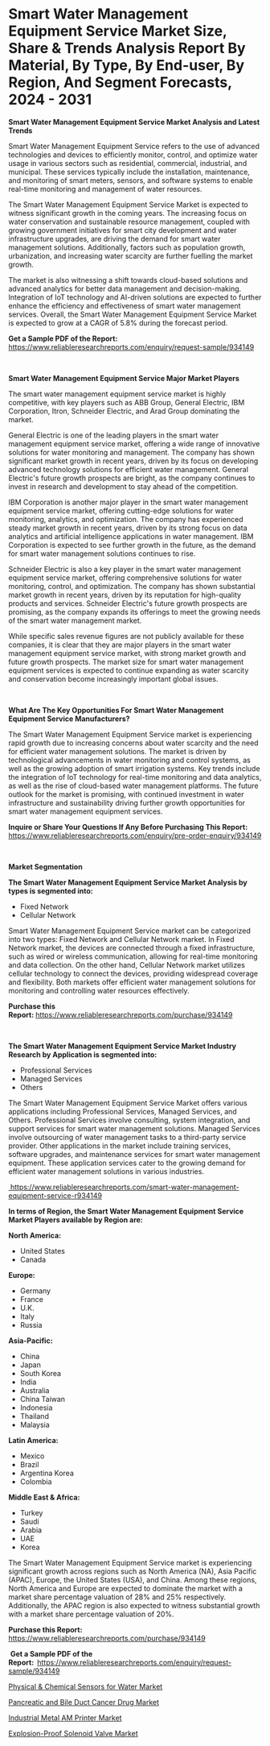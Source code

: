 <p><h1>Smart Water Management Equipment Service Market Size, Share & Trends Analysis Report By Material, By Type, By End-user, By Region, And Segment Forecasts, 2024 - 2031</h1></p><p><strong>Smart Water Management Equipment Service Market Analysis and Latest Trends</strong></p>
<p><p>Smart Water Management Equipment Service refers to the use of advanced technologies and devices to efficiently monitor, control, and optimize water usage in various sectors such as residential, commercial, industrial, and municipal. These services typically include the installation, maintenance, and monitoring of smart meters, sensors, and software systems to enable real-time monitoring and management of water resources.</p><p>The Smart Water Management Equipment Service Market is expected to witness significant growth in the coming years. The increasing focus on water conservation and sustainable resource management, coupled with growing government initiatives for smart city development and water infrastructure upgrades, are driving the demand for smart water management solutions. Additionally, factors such as population growth, urbanization, and increasing water scarcity are further fuelling the market growth.</p><p>The market is also witnessing a shift towards cloud-based solutions and advanced analytics for better data management and decision-making. Integration of IoT technology and AI-driven solutions are expected to further enhance the efficiency and effectiveness of smart water management services. Overall, the Smart Water Management Equipment Service Market is expected to grow at a CAGR of 5.8% during the forecast period.</p></p>
<p><strong>Get a Sample PDF of the Report:&nbsp;</strong> <a href="https://www.reliableresearchreports.com/enquiry/request-sample/934149">https://www.reliableresearchreports.com/enquiry/request-sample/934149</a></p>
<p>&nbsp;</p>
<p><strong>Smart Water Management Equipment Service Major Market Players</strong></p>
<p><p>The smart water management equipment service market is highly competitive, with key players such as ABB Group, General Electric, IBM Corporation, Itron, Schneider Electric, and Arad Group dominating the market.</p><p>General Electric is one of the leading players in the smart water management equipment service market, offering a wide range of innovative solutions for water monitoring and management. The company has shown significant market growth in recent years, driven by its focus on developing advanced technology solutions for efficient water management. General Electric's future growth prospects are bright, as the company continues to invest in research and development to stay ahead of the competition.</p><p>IBM Corporation is another major player in the smart water management equipment service market, offering cutting-edge solutions for water monitoring, analytics, and optimization. The company has experienced steady market growth in recent years, driven by its strong focus on data analytics and artificial intelligence applications in water management. IBM Corporation is expected to see further growth in the future, as the demand for smart water management solutions continues to rise.</p><p>Schneider Electric is also a key player in the smart water management equipment service market, offering comprehensive solutions for water monitoring, control, and optimization. The company has shown substantial market growth in recent years, driven by its reputation for high-quality products and services. Schneider Electric's future growth prospects are promising, as the company expands its offerings to meet the growing needs of the smart water management market.</p><p>While specific sales revenue figures are not publicly available for these companies, it is clear that they are major players in the smart water management equipment service market, with strong market growth and future growth prospects. The market size for smart water management equipment services is expected to continue expanding as water scarcity and conservation become increasingly important global issues.</p></p>
<p>&nbsp;</p>
<p><strong>What Are The Key Opportunities For Smart Water Management Equipment Service Manufacturers?</strong></p>
<p><p>The Smart Water Management Equipment Service market is experiencing rapid growth due to increasing concerns about water scarcity and the need for efficient water management solutions. The market is driven by technological advancements in water monitoring and control systems, as well as the growing adoption of smart irrigation systems. Key trends include the integration of IoT technology for real-time monitoring and data analytics, as well as the rise of cloud-based water management platforms. The future outlook for the market is promising, with continued investment in water infrastructure and sustainability driving further growth opportunities for smart water management equipment services.</p></p>
<p><strong>Inquire or Share Your Questions If Any Before Purchasing This Report:</strong> <a href="https://www.reliableresearchreports.com/enquiry/pre-order-enquiry/934149">https://www.reliableresearchreports.com/enquiry/pre-order-enquiry/934149</a></p>
<p>&nbsp;</p>
<p><strong>Market Segmentation</strong></p>
<p><strong>The Smart Water Management Equipment Service Market Analysis by types is segmented into:</strong></p>
<p><ul><li>Fixed Network</li><li>Cellular Network</li></ul></p>
<p><p>Smart Water Management Equipment Service market can be categorized into two types: Fixed Network and Cellular Network market. In Fixed Network market, the devices are connected through a fixed infrastructure, such as wired or wireless communication, allowing for real-time monitoring and data collection. On the other hand, Cellular Network market utilizes cellular technology to connect the devices, providing widespread coverage and flexibility. Both markets offer efficient water management solutions for monitoring and controlling water resources effectively.</p></p>
<p><strong>Purchase this Report:&nbsp;</strong><a href="https://www.reliableresearchreports.com/purchase/934149">https://www.reliableresearchreports.com/purchase/934149</a></p>
<p>&nbsp;</p>
<p><strong>The Smart Water Management Equipment Service Market Industry Research by Application is segmented into:</strong></p>
<p><ul><li>Professional Services</li><li>Managed Services</li><li>Others</li></ul></p>
<p><p>The Smart Water Management Equipment Service Market offers various applications including Professional Services, Managed Services, and Others. Professional Services involve consulting, system integration, and support services for smart water management solutions. Managed Services involve outsourcing of water management tasks to a third-party service provider. Other applications in the market include training services, software upgrades, and maintenance services for smart water management equipment. These application services cater to the growing demand for efficient water management solutions in various industries.</p></p>
<p><a href="https://www.reliableresearchreports.com/smart-water-management-equipment-service-r934149">&nbsp;https://www.reliableresearchreports.com/smart-water-management-equipment-service-r934149</a></p>
<p><strong>In terms of Region, the Smart Water Management Equipment Service Market Players available by Region are:</strong></p>
<p>
    <p> <strong> North America: </strong>
        <ul>
            <li>United States</li>
            <li>Canada</li>
        </ul>
        </p> 
    <p> <strong> Europe: </strong>
        <ul>
            <li>Germany</li>
            <li>France</li>
            <li>U.K.</li>
            <li>Italy</li>
            <li>Russia</li>
        </ul>
        </p> 
    <p> <strong> Asia-Pacific: </strong>
        <ul>
            <li>China</li>
            <li>Japan</li>
            <li>South Korea</li>
            <li>India</li>
            <li>Australia</li>
            <li>China Taiwan</li>
            <li>Indonesia</li>
            <li>Thailand</li>
            <li>Malaysia</li>
        </ul>
        </p> 
    <p> <strong> Latin America: </strong>
        <ul>
            <li>Mexico</li>
            <li>Brazil</li>
            <li>Argentina Korea</li>
            <li>Colombia</li>
        </ul>
        </p> 
    <p> <strong> Middle East & Africa: </strong>
        <ul>
            <li>Turkey</li>
            <li>Saudi</li>
            <li>Arabia</li>
            <li>UAE</li>
            <li>Korea</li>
        </ul>
    </p>
    </p>
<p><p>The Smart Water Management Equipment Service market is experiencing significant growth across regions such as North America (NA), Asia Pacific (APAC), Europe, the United States (USA), and China. Among these regions, North America and Europe are expected to dominate the market with a market share percentage valuation of 28% and 25% respectively. Additionally, the APAC region is also expected to witness substantial growth with a market share percentage valuation of 20%.</p></p>
<p><strong>Purchase this Report: </strong><a href="https://www.reliableresearchreports.com/purchase/934149">https://www.reliableresearchreports.com/purchase/934149</a></p>
<p>&nbsp;<strong>Get a Sample PDF of the Report:&nbsp;&nbsp;</strong><a href="https://www.reliableresearchreports.com/enquiry/request-sample/934149">https://www.reliableresearchreports.com/enquiry/request-sample/934149</a></p>
<p><strong></strong></p>
<p><p><a href="https://www.linkedin.com/pulse/physical-amp-chemical-sensors-water-market-size-trends-complete-r8unf">Physical & Chemical Sensors for Water Market</a></p><p><a href="https://github.com/ashman753/Market-Research-Report-List-1/blob/main/pancreatic-and-bile-duct-cancer-drug-market.md">Pancreatic and Bile Duct Cancer Drug Market</a></p><p><a href="https://github.com/LibbySpencer2018/Market-Research-Report-List-1/blob/main/industrial-metal-am-printer-market.md">Industrial Metal AM Printer Market</a></p><p><a href="https://www.linkedin.com/pulse/explosion-proof-solenoid-valvenbspmarket-focuses-market-share-y9h8e">Explosion-Proof Solenoid Valve Market</a></p></p>